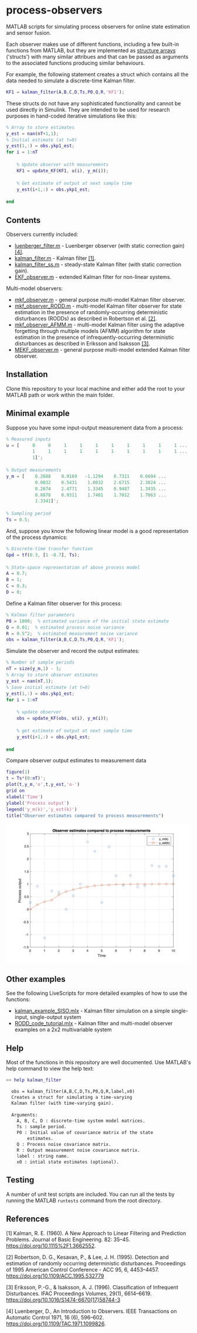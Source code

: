 # process-observers

MATLAB scripts for simulating process observers for online state estimation and sensor fusion.  

Each observer makes use of different functions, including a few built-in functions from MATLAB, but they are implemented as [structure arrays](https://www.mathworks.com/help/matlab/ref/struct.html) ('structs') with many similar attribues and that can be passed as arguments to the associated functions producing similar behaviours.

For example, the following statement creates a struct which contains all the data needed to simulate a discrete-time Kalman filter.

```Matlab
KF1 = kalman_filter(A,B,C,D,Ts,P0,Q,R,'KF1');
```

These structs do not have any sophisticated functionality and cannot be used directly in Simulink.  They are intended to be used for research purposes in hand-coded iterative simulations like this:

```Matlab
% Array to store estimates
y_est = nan(nT+1,1);
% Initial estimate (at t=0)
y_est(1,:) = obs.ykp1_est;
for i = 1:nT

    % Update observer with measurements
    KF1 = update_KF(KF1, u(i), y_m(i));

    % Get estimate of output at next sample time
    y_est(i+1,:) = obs.ykp1_est;

end
```


## Contents

Observers currently included:
- [luenberger_filter.m](luenberger_filter.m) - Luenberger observer (with static correction gain) [[4]](#4).
- [kalman_filter.m](kalman_filter.m) - Kalman filter [[1]](#1).
- [kalman_filter_ss.m](kalman_filter_ss.m) - steady-state Kalman filter (with static correction gain).
- [EKF_observer.m](EKF_observer.m) - extended Kalman filter for non-linear systems.

Multi-model observers:
- [mkf_observer.m](mkf_observer.m) - general purpose multi-model Kalman filter observer.
- [mkf_observer_RODD.m](mkf_observer_RODD.m) - multi-model Kalman filter observer for state estimation in the presence of randomly-occurring deterministic disturbances (RODDs) as described in Robertson et al. [[2]](#2).
- [mkf_observer_AFMM.m](mkf_observer_AFMM.m) - multi-model Kalman filter using the adaptive forgetting through multiple models (AFMM) algorithm for state estimation in the presence of infrequently-occurring deterministic disturbances as described in Eriksson and Isaksson [[3]](#3).
- [MEKF_observer.m](MEKF_observer.m) - general purpose multi-model extended Kalman filter observer.

## Installation

Clone this repository to your local machine and either add the root to your MATLAB path or work within the main folder.

## Minimal example

Suppose you have some input-output measurement data from a process:
```Matlab
% Measured inputs
u = [     0     0     1     1     1     1     1     1     1     1 ...
          1     1     1     1     1     1     1     1     1     1 ...
          1]';

% Output measurements
y_m = [    0.2688    0.9169   -1.1294    0.7311    0.6694 ...
           0.0032    0.5431    1.0032    2.6715    2.3024 ...
           0.2674    2.4771    1.3345    0.9487    1.3435 ...
           0.8878    0.9311    1.7401    1.7012    1.7063 ...
           1.3341]';

% Sampling period
Ts = 0.5;
```

And, suppose you know the following linear model is a good representation
of the process dynamics:

```Matlab
% Discrete-time transfer function
Gpd = tf(0.3, [1 -0.7], Ts);

% State-space representation of above process model
A = 0.7;
B = 1;
C = 0.3;
D = 0;
```

Define a Kalman filter observer for this process:
```Matlab
% Kalman filter parameters
P0 = 1000;  % estimated variance of the initial state estimate
Q = 0.01;  % estimated process noise variance
R = 0.5^2;  % estimated measurement noise variance
obs = kalman_filter(A,B,C,D,Ts,P0,Q,R,'KF1');
```

Simulate the observer and record the output estimates:
```Matlab
% Number of sample periods
nT = size(y_m,1) - 1;
% Array to store observer estimates
y_est = nan(nT,1);
% Save initial estimate (at t=0)
y_est(1,:) = obs.ykp1_est;
for i = 1:nT

    % update observer
    obs = update_KF(obs, u(i), y_m(i));

    % get estimate of output at next sample time
    y_est(i+1,:) = obs.ykp1_est;

end
```

Compare observer output estimates to measurement data
```Matlab
figure(1)
t = Ts*(0:nT)';
plot(t,y_m,'o',t,y_est,'o-')
grid on
xlabel('Time')
ylabel('Process output')
legend('y_m(k)','y_est(k)')
title("Observer estimates compared to process measurements")
```

<img src='images/siso_kf_example_plot.png' width=600>

## Other examples

See the following LiveScripts for more detailed examples of how to use the functions:

- [kalman_example_SISO.mlx](kalman_example_SISO.mlx) - Kalman filter simulation on a simple single-input, single-output system
- [RODD_code_tutorial.mlx](RODD_code_tutorial.mlx) - Kalman filter and multi-model observer examples on a 2x2 multivariable system

## Help

Most of the functions in this repository are well documented.  Use MATLAB's help command to view the help text:

```Matlab
>> help kalman_filter
```
```text
  obs = kalman_filter(A,B,C,D,Ts,P0,Q,R,label,x0)
  Creates a struct for simulating a time-varying 
  Kalman filter (with time-varying gain).
 
  Arguments:
    A, B, C, D : discrete-time system model matrices.
    Ts : sample period.
    P0 : Initial value of covariance matrix of the state
        estimates.
    Q : Process noise covariance matrix.
    R : Output measurement noise covariance matrix.
    label : string name.
    x0 : intial state estimates (optional).

```

## Testing

A number of unit test scripts are included.  You can run all the tests by running the MATLAB `runtests` command from the root directory.

## References

<a id="1">[1]</a> Kalman, R. E. (1960). A New Approach to Linear Filtering and Prediction Problems. Journal of Basic Engineering. 82: 35–45. https://doi.org/10.1115%2F1.3662552.

<a id="2">[2]</a> Robertson, D. G., Kesavan, P., & Lee, J. H. (1995). Detection and estimation of randomly occurring deterministic disturbances. Proceedings of 1995 American Control Conference - ACC 95, 6, 4453–4457. https://doi.org/10.1109/ACC.1995.532779

<a id="3">[3]</a> Eriksson, P.-G., & Isaksson, A. J. (1996). Classification of Infrequent Disturbances. IFAC Proceedings Volumes, 29(1), 6614–6619. https://doi.org/10.1016/S1474-6670(17)58744-3

<a id="4">[4]</a> Luenberger, D., An Introduction to Observers. IEEE Transactions on Automatic Control 1971, 16 (6), 596–602. https://doi.org/10.1109/TAC.1971.1099826.
